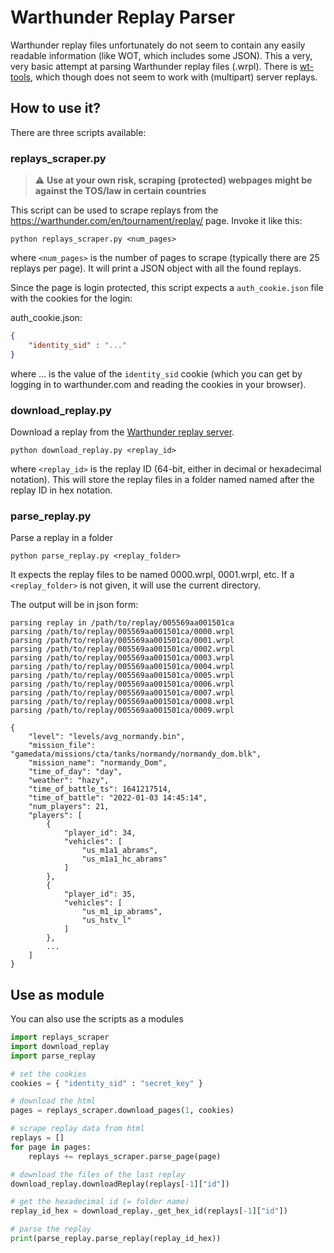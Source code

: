 # Warthunder Replay Parser
Warthunder replay files unfortunately do not seem to contain any easily readable information (like WOT, which includes some JSON). This a very, very basic attempt at parsing Warthunder replay files (.wrpl). There is [wt-tools](https://github.com/klensy/wt-tools/), which though does not seem to work with (multipart) server replays.

## How to use it?

There are three scripts available:

### replays_scraper.py
> :warning: **Use at your own risk, scraping (protected) webpages might be against the TOS/law in certain countries**

This script can be used to scrape replays from the https://warthunder.com/en/tournament/replay/ page. Invoke it like this:
```
python replays_scraper.py <num_pages>
```
where `<num_pages>` is the number of pages to scrape (typically there are 25 replays per page). It will print a JSON object with all the found replays.

Since the page is login protected, this script expects a `auth_cookie.json` file with the cookies for the login:

auth_cookie.json:
```json
{
	"identity_sid" : "..."
}
```
where ... is the value of the `identity_sid` cookie (which you can get by logging in to warthunder.com and reading the cookies in your browser).

### download_replay.py
Download a replay from the [Warthunder replay server](https://warthunder.com/en/tournament/replay/).

```
python download_replay.py <replay_id>
```
where `<replay_id>` is the replay ID (64-bit, either in decimal or hexadecimal notation). This will store the replay files in a folder named named after the replay ID in hex notation.

### parse_replay.py
Parse a replay in a folder

```
python parse_replay.py <replay_folder>
```

It expects the replay files to be named 0000.wrpl, 0001.wrpl, etc. If a `<replay_folder>` is not given, it will use the current directory.

The output will be in json form:
```
parsing replay in /path/to/replay/005569aa001501ca
parsing /path/to/replay/005569aa001501ca/0000.wrpl
parsing /path/to/replay/005569aa001501ca/0001.wrpl
parsing /path/to/replay/005569aa001501ca/0002.wrpl
parsing /path/to/replay/005569aa001501ca/0003.wrpl
parsing /path/to/replay/005569aa001501ca/0004.wrpl
parsing /path/to/replay/005569aa001501ca/0005.wrpl
parsing /path/to/replay/005569aa001501ca/0006.wrpl
parsing /path/to/replay/005569aa001501ca/0007.wrpl
parsing /path/to/replay/005569aa001501ca/0008.wrpl
parsing /path/to/replay/005569aa001501ca/0009.wrpl

{
    "level": "levels/avg_normandy.bin",
    "mission_file": "gamedata/missions/cta/tanks/normandy/normandy_dom.blk",
    "mission_name": "normandy_Dom",
    "time_of_day": "day",
    "weather": "hazy",
    "time_of_battle_ts": 1641217514,
    "time_of_battle": "2022-01-03 14:45:14",
    "num_players": 21,
    "players": [
        {
            "player_id": 34,
            "vehicles": [
                "us_m1a1_abrams",
                "us_m1a1_hc_abrams"
            ]
        },
        {
            "player_id": 35,
            "vehicles": [
                "us_m1_ip_abrams",
                "us_hstv_l"
            ]
        },
        ...
    ]
}
```

## Use as module
You can also use the scripts as a modules
```python
import replays_scraper
import download_replay
import parse_replay

# set the cookies
cookies = { "identity_sid" : "secret_key" }

# download the html
pages = replays_scraper.download_pages(1, cookies)

# scrape replay data from html
replays = []
for page in pages:
	replays += replays_scraper.parse_page(page)

# download the files of the last replay
download_replay.downloadReplay(replays[-1]["id"])

# get the hexadecimal id (= folder name)
replay_id_hex = download_replay._get_hex_id(replays[-1]["id"])

# parse the replay
print(parse_replay.parse_replay(replay_id_hex))
```
